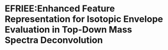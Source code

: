 # EFRIEE:Enhanced Feature Representation for Isotopic Envelope Evaluation in Top-Down Mass Spectra Deconvolution
